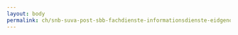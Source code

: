 ```yaml
---
layout: body
permalink: ch/snb-suva-post-sbb-fachdienste-informationsdienste-eidgenoessisches-departement-fuer-wirtschaft-bildung-und-forschung-eidgenoessische-anstalt-fuer-wasserversorgung-abwasserreinigung-und-gewaesserschutz-eawag/
---
```


